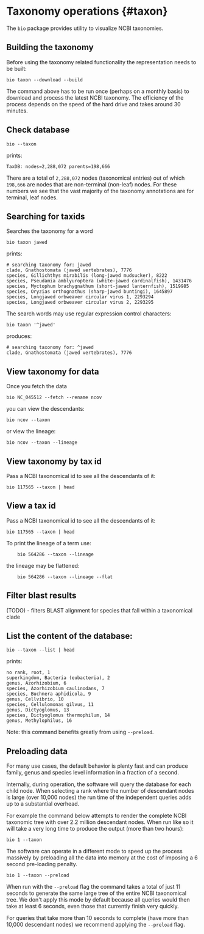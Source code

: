 # Taxonomy operations {#taxon}

The `bio` package provides utility to visualize NCBI taxonomies.

## Building the taxonomy

Before using the taxonomy related functionality the representation needs to be built:

    bio taxon --download --build

The command above has to be run once (perhaps on a monthly basis) to download and process the latest NCBI taxonomy. The efficiency of the process depends on the speed of the hard drive and takes around 30 minutes.

## Check database


    bio --taxon
    
prints:

    TaxDB: nodes=2,288,072 parents=198,666

There are a total of `2,288,072` nodes (taxonomical entries) out of which `198,666` are nodes that are non-terminal (non-leaf) nodes. For these numbers we see that the vast majority of the taxonomy annotations are for terminal, leaf nodes.

## Searching for taxids

Searches the taxonomy for a word

    bio taxon jawed 

prints:

    # searching taxonomy for: jawed
    clade, Gnathostomata (jawed vertebrates), 7776
    species, Gillichthys mirabilis (long-jawed mudsucker), 8222
    species, Pseudamia amblyuroptera (white-jawed cardinalfish), 1431476
    species, Myctophum brachygnathum (short-jawed lanternfish), 1519985
    species, Oryzias orthognathus (sharp-jawed buntingi), 1645897
    species, Longjawed orbweaver circular virus 1, 2293294
    species, Longjawed orbweaver circular virus 2, 2293295

The search words may use regular expression control characters:

    bio taxon '^jawed'

produces:

    # searching taxonomy for: ^jawed
    clade, Gnathostomata (jawed vertebrates), 7776

## View taxonomy for data 

Once you fetch the data
    
    bio NC_045512 --fetch --rename ncov
        
you can view the descendants:

```{bash, comment=NA}
bio ncov --taxon
```

or view the lineage:

```{bash, comment=NA}
bio ncov --taxon --lineage
```

## View taxonomy by tax id
    
Pass a NCBI taxonomical id to see all the descendants of it:

```{bash, comment=NA}
bio 117565 --taxon | head
```

## View a tax id 

Pass a NCBI taxonomical id to see all the descendants of it:

```{bash, comment=NA}
bio 117565 --taxon | head
```

To print the lineage of a term use:

```{bash, comment=NA}
    bio 564286 --taxon --lineage
```

the lineage may be flattened:

```{bash, comment=NA}
    bio 564286 --taxon --lineage --flat
```
   
## Filter blast results

(TODO) - filters BLAST alignment for species that fall within a taxonomical clade

## List the content of the database:

    bio --taxon --list | head
    
prints:

    no rank, root, 1
    superkingdom, Bacteria (eubacteria), 2
    genus, Azorhizobium, 6
    species, Azorhizobium caulinodans, 7
    species, Buchnera aphidicola, 9
    genus, Cellvibrio, 10
    species, Cellulomonas gilvus, 11
    genus, Dictyoglomus, 13
    species, Dictyoglomus thermophilum, 14
    genus, Methylophilus, 16

Note: this command benefits greatly from using `--preload`.

## Preloading data

For many use cases,  the default behavior is plenty fast and can produce family, genus and species level information in a fraction of a second.

Internally, during operation, the software will query the database for each child node. When selecting a rank where the number of descendant nodes is large (over 10,000 nodes) the run time of the independent queries adds up to a substantial overhead.

For example the command below attempts to render the complete NCBI taxonomic tree with over 2.2 million descendant nodes. When run like so it will take a very long time to produce the output (more than two hours):

    bio 1 --taxon 

The software can operate in a different mode to speed up the process massively by preloading all the data into memory at the cost of imposing a 6 second pre-loading penalty.

    bio 1 --taxon --preload
    
When run with the `--preload` flag the command takes a total of just 11 seconds to generate the same large tree of the entire NCBI taxonomical tree. We don't apply this mode by default because all queries would then take at least 6 seconds, even those that currently finish very quickly.

For queries that take more than 10 seconds to complete (have more than 10,000 descendant nodes) we recommend applying the `--preload` flag.

 
